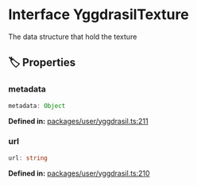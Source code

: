 # Interface YggdrasilTexture

The data structure that hold the texture
## 🏷️ Properties

### metadata <Badge type="info" text="optional" />

```ts
metadata: Object
```
<p style="font-size: 14px; color: var(--vp-c-text-2)">
<strong>Defined in:</strong> <a href="https://github.com/voxelum/minecraft-launcher-core-node/blob/master/packages/user/yggdrasil.ts#L211" target="_blank" rel="noreferrer">packages/user/yggdrasil.ts:211</a>
</p>


### url

```ts
url: string
```
<p style="font-size: 14px; color: var(--vp-c-text-2)">
<strong>Defined in:</strong> <a href="https://github.com/voxelum/minecraft-launcher-core-node/blob/master/packages/user/yggdrasil.ts#L210" target="_blank" rel="noreferrer">packages/user/yggdrasil.ts:210</a>
</p>


